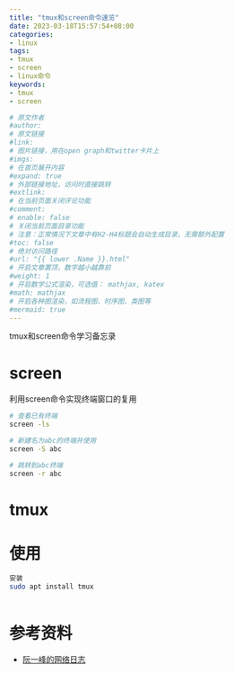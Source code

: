 ```yaml
---
title: "tmux和screen命令速览"
date: 2023-03-18T15:57:54+08:00
categories:
- linux
tags:
- tmux
- screen
- linux命令
keywords:
- tmux
- screen

# 原文作者
#author:
# 原文链接
#link:
# 图片链接，用在open graph和twitter卡片上
#imgs:
# 在首页展开内容
#expand: true
# 外部链接地址，访问时直接跳转
#extlink:
# 在当前页面关闭评论功能
#comment:
# enable: false
# 关闭当前页面目录功能
# 注意：正常情况下文章中有H2-H4标题会自动生成目录，无需额外配置
#toc: false
# 绝对访问路径
#url: "{{ lower .Name }}.html"
# 开启文章置顶，数字越小越靠前
#weight: 1
# 开启数学公式渲染，可选值： mathjax, katex
#math: mathjax
# 开启各种图渲染，如流程图、时序图、类图等
#mermaid: true
---
```


tmux和screen命令学习备忘录

<!--more-->


# screen
利用screen命令实现终端窗口的复用

```bash
# 查看已有终端
screen -ls

# 新建名为abc的终端并使用
screen -S abc

# 跳转到abc终端
screen -r abc


```

# tmux

# 使用


```bash
安装
sudo apt install tmux



```


# 参考资料
- [阮一峰的网络日志](http://www.ruanyifeng.com/blog/2019/10/tmux.html)